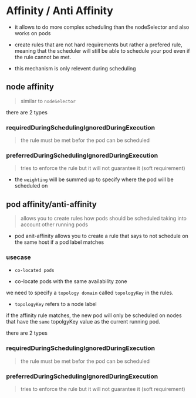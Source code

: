 # Affinity / Anti Affinity

- it allows to do more complex scheduling than the nodeSelector and also works on pods

- create rules that are not hard requirements but rather a prefered rule, meaning that the scheduler will still be able to schedule your pod even if the rule cannot be met.

- this mechanism is only relevent during scheduling

## node affinity

> similar to `nodeSelector`

there are 2 types

### requiredDuringSchedulingIgnoredDuringExecution

> the rule must be met befor the pod can be scheduled

### preferredDuringSchedulingIgnoredDuringExecution

> tries to enforce the rule but it will not guarantee it (soft requirement)

- the `weighting` will be summed up to specify where the pod will be scheduled on

## pod affinity/anti-affinity

> allows you to create rules how pods should be scheduled taking into account other running pods

- pod anit-affinity allows you to create a rule that says to not schedule on the same host if a pod label matches

### usecase

- `co-located pods`

- co-locate pods with the same availability zone

we need to specify a `topology domain` called `topologyKey` in the rules.

- `topologyKey` refers to a node label

if the affinity rule matches, the new pod will only be scheduled on nodes that have the `same` topolgyKey value as the current running pod.

there are 2 types

### requiredDuringSchedulingIgnoredDuringExecution

> the rule must be met befor the pod can be scheduled

### preferredDuringSchedulingIgnoredDuringExecution

> tries to enforce the rule but it will not guarantee it (soft requirement)

